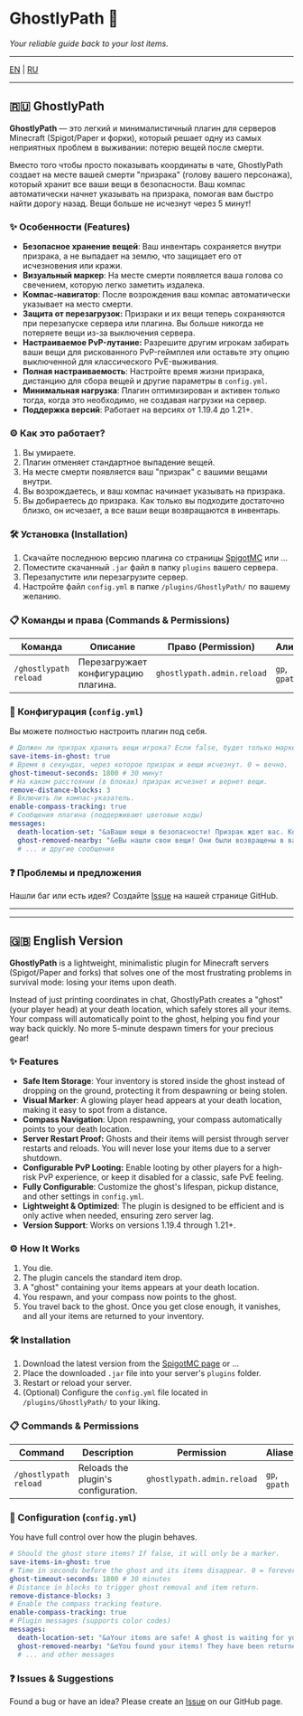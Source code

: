 # GhostlyPath 👻
*Your reliable guide back to your lost items.*

---

[EN](#-english-version) | [RU](#-ghostlypath)

---

## 🇷🇺 GhostlyPath

**GhostlyPath** — это легкий и минималистичный плагин для серверов Minecraft (Spigot/Paper и форки), который решает одну из самых неприятных проблем в выживании: потерю вещей после смерти.

Вместо того чтобы просто показывать координаты в чате, GhostlyPath создает на месте вашей смерти "призрака" (голову вашего персонажа), который хранит все ваши вещи в безопасности. Ваш компас автоматически начнет указывать на призрака, помогая вам быстро найти дорогу назад. Вещи больше не исчезнут через 5 минут!

### ✨ Особенности (Features)
- **Безопасное хранение вещей**: Ваш инвентарь сохраняется внутри призрака, а не выпадает на землю, что защищает его от исчезновения или кражи.
- **Визуальный маркер**: На месте смерти появляется ваша голова со свечением, которую легко заметить издалека.
- **Компас-навигатор**: После возрождения ваш компас автоматически указывает на место смерти.
- **Защита от перезагрузок:** Призраки и их вещи теперь сохраняются при перезапуске сервера или плагина. Вы больше никогда не потеряете вещи из-за выключения сервера.
- **Настраиваемое PvP-лутание:** Разрешите другим игрокам забирать ваши вещи для рискованного PvP-геймплея или оставьте эту опцию выключенной для классического PvE-выживания.
- **Полная настраиваемость**: Настройте время жизни призрака, дистанцию для сбора вещей и другие параметры в `config.yml`.
- **Минимальная нагрузка**: Плагин оптимизирован и активен только тогда, когда это необходимо, не создавая нагрузки на сервер.
- **Поддержка версий**: Работает на версиях от 1.19.4 до 1.21+.

### ⚙️ Как это работает?
1.  Вы умираете.
2.  Плагин отменяет стандартное выпадение вещей.
3.  На месте смерти появляется ваш "призрак" с вашими вещами внутри.
4.  Вы возрождаетесь, и ваш компас начинает указывать на призрака.
5.  Вы добираетесь до призрака. Как только вы подходите достаточно близко, он исчезает, а все ваши вещи возвращаются в инвентарь.

### 🛠️ Установка (Installation)
1.  Скачайте последнюю версию плагина со страницы [SpigotMC](https://www.spigotmc.org/resources/ghostlypath.128547/) или ...
2.  Поместите скачанный `.jar` файл в папку `plugins` вашего сервера.
3.  Перезапустите или перезагрузите сервер.
4.  Настройте файл `config.yml` в папке `/plugins/GhostlyPath/` по вашему желанию.

### 📋 Команды и права (Commands & Permissions)

| Команда              | Описание                          | Право (Permission)           | Алиасы      |
| -------------------- | --------------------------------- | ---------------------------- | ----------- |
| `/ghostlypath reload` | Перезагружает конфигурацию плагина. | `ghostlypath.admin.reload`   | `gp`, `gpath` |

### 🔧 Конфигурация (`config.yml`)
Вы можете полностью настроить плагин под себя.
```yaml
# Должен ли призрак хранить вещи игрока? Если false, будет только маркер.
save-items-in-ghost: true
# Время в секундах, через которое призрак и вещи исчезнут. 0 = вечно.
ghost-timeout-seconds: 1800 # 30 минут
# На каком расстоянии (в блоках) призрак исчезнет и вернет вещи.
remove-distance-blocks: 3
# Включить ли компас-указатель.
enable-compass-tracking: true
# Сообщения плагина (поддерживают цветовые коды)
messages:
  death-location-set: "&aВаши вещи в безопасности! Призрак ждет вас. Компас укажет путь."
  ghost-removed-nearby: "&eВы нашли свои вещи! Они были возвращены в ваш инвентарь."
  # ... и другие сообщения
```

### ❓ Проблемы и предложения
Нашли баг или есть идея? Создайте [Issue](https://github.com/lrdcxdes/GhostlyPath/issues) на нашей странице GitHub.

---
---

## 🇬🇧 English Version

**GhostlyPath** is a lightweight, minimalistic plugin for Minecraft servers (Spigot/Paper and forks) that solves one of the most frustrating problems in survival mode: losing your items upon death.

Instead of just printing coordinates in chat, GhostlyPath creates a "ghost" (your player head) at your death location, which safely stores all your items. Your compass will automatically point to the ghost, helping you find your way back quickly. No more 5-minute despawn timers for your precious gear!

### ✨ Features
- **Safe Item Storage**: Your inventory is stored inside the ghost instead of dropping on the ground, protecting it from despawning or being stolen.
- **Visual Marker**: A glowing player head appears at your death location, making it easy to spot from a distance.
- **Compass Navigation**: Upon respawning, your compass automatically points to your death location.
- **Server Restart Proof:** Ghosts and their items will persist through server restarts and reloads. You will never lose your items due to a server shutdown.
- **Configurable PvP Looting:** Enable looting by other players for a high-risk PvP experience, or keep it disabled for a classic, safe PvE feeling.
- **Fully Configurable**: Customize the ghost's lifespan, pickup distance, and other settings in `config.yml`.
- **Lightweight & Optimized**: The plugin is designed to be efficient and is only active when needed, ensuring zero server lag.
- **Version Support**: Works on versions 1.19.4 through 1.21+.

### ⚙️ How It Works
1.  You die.
2.  The plugin cancels the standard item drop.
3.  A "ghost" containing your items appears at your death location.
4.  You respawn, and your compass now points to the ghost.
5.  You travel back to the ghost. Once you get close enough, it vanishes, and all your items are returned to your inventory.

### 🛠️ Installation
1.  Download the latest version from the [SpigotMC page](https://www.spigotmc.org/resources/ghostlypath.128547/) or ...
2.  Place the downloaded `.jar` file into your server's `plugins` folder.
3.  Restart or reload your server.
4.  (Optional) Configure the `config.yml` file located in `/plugins/GhostlyPath/` to your liking.

### 📋 Commands & Permissions

| Command              | Description                     | Permission                   | Aliases     |
| -------------------- | ------------------------------- | ---------------------------- | ----------- |
| `/ghostlypath reload` | Reloads the plugin's configuration. | `ghostlypath.admin.reload`   | `gp`, `gpath` |

### 🔧 Configuration (`config.yml`)
You have full control over how the plugin behaves.
```yaml
# Should the ghost store items? If false, it will only be a marker.
save-items-in-ghost: true
# Time in seconds before the ghost and its items disappear. 0 = forever.
ghost-timeout-seconds: 1800 # 30 minutes
# Distance in blocks to trigger ghost removal and item return.
remove-distance-blocks: 3
# Enable the compass tracking feature.
enable-compass-tracking: true
# Plugin messages (supports color codes)
messages:
  death-location-set: "&aYour items are safe! A ghost is waiting for you. Your compass will guide you."
  ghost-removed-nearby: "&eYou found your items! They have been returned to your inventory."
  # ... and other messages
```

### ❓ Issues & Suggestions
Found a bug or have an idea? Please create an [Issue](https://github.com/lrdcxdes/GhostlyPath/issues) on our GitHub page.
